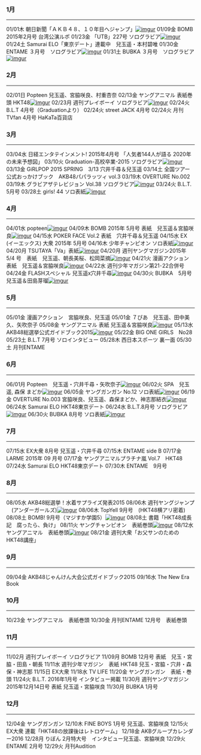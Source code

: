 ### 1月
---
01/01木 朝日新聞「ＡＫＢ４８、１０年目へジャンプ」[![imgur](/wiki/images/imgur.jpg)](https://imgur.com/a/z9uE6)
01/09金 BOMB 2015年2月号 台湾公演ルポ
01/23金 「UTB」227号 ソログラビア[![imgur](/wiki/images/imgur.jpg)](https://imgur.com/a/G5HH1)
01/24土 Samurai ELO「東京デート」連載中　兒玉遥・本村碧唯
01/30金 ENTAME ３月号　ソログラビア[![imgur](/wiki/images/imgur.jpg)](https://imgur.com/a/V1Uqz)
01/31土 BUBKA ３月号　ソログラビア[![imgur](/wiki/images/imgur.jpg)](https://imgur.com/a/VcZvv)

### 2月
---
02/01日 Popteen 兒玉遥、宮脇咲良、村重杏奈
02/13金 ヤングアニマル 表紙巻頭 HKT48[![imgur](/wiki/images/imgur.jpg)](https://imgur.com/a/dR7rm)
02/23月 週刊プレイボーイ ソログラビア[![imgur](/wiki/images/imgur.jpg)](http://imgur.com/a/mknjW)
02/24火 B.L.T 4月号（Graduationより）
02/24火 street JACK 4月号
02/24火 月刊TVfan 4月号 HaKaTa百貨店

### 3月
---
03/04水 日経エンタテインメント! 2015年4月号 「人気者144人が語る 2020年の未来予想図」
03/10火 Graduation-高校卒業-2015 ソログラビア[![imgur](/wiki/images/imgur.jpg)](http://imgur.com/a/0WRgA)
03/13金 GiRLPOP 2015 SPRING　3/13 穴井千尋＆兒玉遥
03/14土 全国ツアー公式おっかけブック　AKB48パパラッツィ vol.3
03/19木 OVERTURE No.002
03/19木 グラビアザテレビジョン Vol.38 ソログラビア[![imgur](/wiki/images/imgur.jpg)](http://imgur.com/a/EnXyy)
03/24火 B.L.T.　5月号
03/28土 girls! 44 ソロ表紙[![imgur](/wiki/images/imgur.jpg)](https://imgur.com/a/gmgDJ)

### 4月
---
04/01水 popteen[![imgur](/wiki/images/imgur.jpg)](http://imgur.com/a/J0aRo)
04/09木 BOMB 2015年 5月号 表紙　兒玉遥＆宮脇咲良[![imgur](/wiki/images/imgur.jpg)](http://imgur.com/a/yUyWi)
04/15水 POKER FACE Vol.2 表紙　穴井千尋＆兒玉遥
04/15水 EX (イーエックス) 大衆 2015年 5月号
04/16木 少年チャンピオン ソロ表紙[![imgur](/wiki/images/imgur.jpg)](http://imgur.com/a/yUyWi)
04/20月 TSUTAYA「Va」表紙[![imgur](/wiki/images/imgur.jpg)](https://imgur.com/a/3m3wK)
04/20月 週刊ヤングマガジン2015年 5/4 号　表紙　兒玉遥、朝長美桜、松岡菜摘[![imgur](/wiki/images/imgur.jpg)](https://imgur.com/a/iCBZW)
04/21火 漫画アクション 表紙　兒玉遥＆宮脇咲良[![imgur](/wiki/images/imgur.jpg)](http://imgur.com/a/ke5q8)
04/22水 週刊少年マガジン第21･22合併号
04/24金 FLASHスペシャル 兒玉遥x穴井千尋[![imgur](/wiki/images/imgur.jpg)](http://imgur.com/a/tlggM)
04/30火 BUBKA　5月号 兒玉遥＆田島芽瑠[![imgur](/wiki/images/imgur.jpg)](https://imgur.com/a/RYD2S)

### 5月
---
05/01金 漫画アクション　宮脇咲良、兒玉遥
05/01金 ７ぴあ　兒玉遥、田中美久、矢吹奈子
05/08金 ヤングアニマル 表紙 兒玉遥＆宮脇咲良[![imgur](/wiki/images/imgur.jpg)](http://imgur.com/a/sARdo)
05/13水 AKB48総選挙公式ガイドブック2015[![imgur](/wiki/images/imgur.jpg)](http://imgur.com/a/XOhNg)
05/22金 BIG ONE GIRLS　No28
05/23土 B.L.T 7月号 ソロインタビュー
05/28木 西日本スポーツ 裏一面
05/30土 月刊ENTAME

### 6月
---
06/01月 Popteen　兒玉遥・穴井千尋・矢吹奈子[![imgur](/wiki/images/imgur.jpg)](http://imgur.com/a/LgZh7)
06/02火 SPA　兒玉 遥, 森保 まどか[![imgur](/wiki/images/imgur.jpg)](http://imgur.com/a/hivoZ)
06/05金 ヤングガンガン No.12 ソロ表紙[![imgur](/wiki/images/imgur.jpg)](https://imgur.com/a/gEqId)
06/19金 OVERTURE No.003 宮脇咲良、兒玉遥、森保まどか、神志那結衣[![imgur](/wiki/images/imgur.jpg)](https://imgur.com/a/pWyLd)
06/24水 Samurai ELO HKT48東京デート
06/24水 B.L.T.8月号 ソログラビア[![imgur](/wiki/images/imgur.jpg)](https://imgur.com/a/VTCZ2)
06/30火 BUBKA 8月号 ソロ表紙[![imgur](/wiki/images/imgur.jpg)](https://imgur.com/a/ZYJv6)

### 7月
---
07/15水 EX大衆 8月号 兒玉遥・穴井千尋
07/15木 ENTAME side B
07/17金 LARME 2015年 09 月号
07/17金 ヤングアニマルプラチナ嵐 Vol.7　HKT48
07/24水 Samurai ELO HKT48東京デート
07/30木 ENTAME　9月号

### 8月
---
08/05水 AKB48総選挙！水着サプライズ発表2015
08/06木 週刊ヤングジャンプ 　(アンダーガールズ)[![imgur](/wiki/images/imgur.jpg)](http://imgur.com/a/Dv6zY)
08/06木 TopYell 9月号　(HKT48横アリ密着)
08/08土 BOMB! 9月号（マジすか学園5）[![imgur](/wiki/images/imgur.jpg)](http://imgur.com/a/zyB2T)
08/08土 書籍「HKT48成長記　腐ったら、負け」
08/11火 ヤングチャンピオン　表紙巻頭[![imgur](/wiki/images/imgur.jpg)](http://imgur.com/a/h3xKD)
08/12水 ヤングアニマル　表紙巻頭[![imgur](/wiki/images/imgur.jpg)](http://imgur.com/a/LI2EW)
08/21金 週刊大衆「お父サンのためのHKT48講座」

### 9月
---
09/04金 AKB48じゃんけん大会公式ガイドブック2015
09/16水 The New Era Book

### 10月
---
10/23金 ヤングアニマル　表紙巻頭
10/30金 月刊ENTAME 12月号　表紙巻頭

### 11月
---
11/02月 週刊プレイボーイ ソログラビア
11/09月 BOMB 12月号 表紙　兒玉・宮脇・田島・朝長
11/11水 週刊少年マガジン　表紙 HKT48 兒玉・宮脇・穴井・森保・神志那
11/15日 EX大衆
11/18水 TV LIFE
11/20金 ヤングガンガン　表紙・巻頭
11/24火 B.L.T. 2016年1月号 インタビュー掲載
11/30月 週刊ヤングマガジン 2015年12月14日号 表紙 兒玉遥・宮脇咲良
11/30月 BUBKA 1月号

### 12月
---
12/04金 ヤングガンガン
12/10木 FINE BOYS 1月号 兒玉遥、宮脇咲良
12/15火 EX大衆 連載「HKT48の放課後はレトロゲーム」
12/18金 AKBグループカレンダー2016
12/28月 りぼん 2月特大号　インタビュー兒玉遥、宮脇咲良
12/29火 ENTAME 2月号
12/29火 月刊Audition